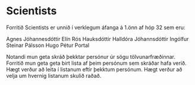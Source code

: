 **Scientists**
==========

Forritið Scientists er unnið í verklegum áfanga á 1.önn af hóp 32 sem eru:

Agnes Jóhannesdóttir
Elín Rós Hauksdóttir
Halldóra Jóhannsdóttir
Ingólfur Steinar Pálsson
Hugo Pétur Portal

Notandi mun geta skráð þekktar persónur úr sögu tölvunarfræðinnar. 
Forritið mun geta geta birt lista af þeim persónum sem skráðar hafa verið.
Hægt verður að leita í listanum eftir þekktum persónum.
Hægt verður að velja um hvernig listanum skulið raðað.
